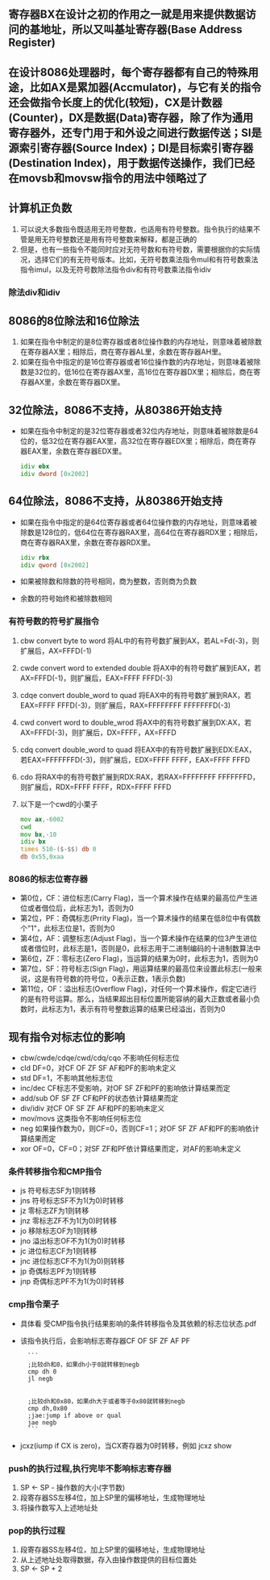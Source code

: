 ## 寄存器BX在设计之初的作用之一就是用来提供数据访问的基地址，所以又叫基址寄存器(Base Address Register)

## 在设计8086处理器时，每个寄存器都有自己的特殊用途，比如AX是累加器(Accmulator)，与它有关的指令还会做指令长度上的优化(较短)，CX是计数器(Counter)，DX是数据(Data)寄存器，除了作为通用寄存器外，还专门用于和外设之间进行数据传送；SI是源索引寄存器(Source Index)；DI是目标索引寄存器(Destination Index)，用于数据传送操作，我们已经在movsb和movsw指令的用法中领略过了

## 计算机正负数
1. 可以说大多数指令既适用无符号整数，也适用有符号整数。指令执行的结果不管是用无符号整数还是用有符号整数来解释，都是正确的
2. 但是，也有一些指令不能同时应对无符号数和有符号数，需要根据你的实际情况，选择它们的有无符号版本。比如，无符号数乘法指令mul和有符号数乘法指令imul，以及无符号数除法指令div和有符号数乘法指令idiv

### 除法div和idiv
## 8086的8位除法和16位除法
1. 如果在指令中制定的是8位寄存器或者8位操作数的内存地址，则意味着被除数在寄存器AX里；相除后，商在寄存器AL里，余数在寄存器AH里。
2. 如果在指令中指定的是16位寄存器或者16位操作数的内存地址，则意味着被除数是32位的，低16位在寄存器AX里，高16位在寄存器DX里；相除后，商在寄存器AX里，余数在寄存器DX里。

## 32位除法，8086不支持，从80386开始支持
- 如果在指令中制定的是32位寄存器或者32位内存地址，则意味着被除数是64位的，低32位在寄存器EAX里，高32位在寄存器EDX里；相除后，商在寄存器EAX里，余数在寄存器EDX里。


    ```asm
    idiv ebx
    idiv dword [0x2002]
    ```


## 64位除法，8086不支持，从80386开始支持
- 如果在指令中指定的是64位寄存器或者64位操作数的内存地址，则意味着被除数是128位的，低64位在寄存器RAX里，高64位在寄存器RDX里；相除后，商在寄存器RAX里，余数在寄存器RDX里。


    ```asm
    idiv rbx
    idiv qword [0x2002]
    ```

- 如果被除数和除数的符号相同，商为整数，否则商为负数
- 余数的符号始终和被除数相同


### 有符号数的符号扩展指令
1. cbw convert byte to word 将AL中的有符号数扩展到AX，若AL=Fd(-3)，则扩展后，AX=FFFD(-1)
2. cwde convert word to extended double 将AX中的有符号数扩展到EAX，若AX=FFFD(-1)，则扩展后，EAX=FFFF FFFD(-3)
3. cdqe convert double_word to quad 将EAX中的有符号数扩展到RAX，若EAX=FFFF FFFD(-3)，则扩展后，RAX=FFFFFFFF FFFFFFFD(-3)
4. cwd convert word to double_wrod  将AX中的有符号数扩展到DX:AX，若AX=FFFD(-3)，则扩展后，DX=FFFF，AX=FFFD
5. cdq convert double_word to quad 将EAX中的有符号数扩展到EDX:EAX，若EAX=FFFFFFFD(-3)，则扩展后，EDX=FFFF FFFF，EAX=FFFF FFFD
6. cdo 将RAX中的有符号数扩展到RDX:RAX，若RAX=FFFFFFFF FFFFFFFD，则扩展后，RDX=FFFF FFFF，RDX=FFFF FFFD 
7. 以下是一个cwd的小栗子


    ```asm
    mov ax,-6002
    cwd
    mov bx,-10
    idiv bx
    times 510-($-$$) db 0
    db 0x55,0xaa
    ```

### 8086的标志位寄存器
- 第0位，CF：进位标志(Carry Flag)，当一个算术操作在结果的最高位产生进位或者借位后，此标志为1，否则为0
- 第2位，PF：奇偶标志(Prrity Flag)，当一个算术操作的结果在低8位中有偶数个"1"，此标志位是1，否则为0
- 第4位，AF：调整标志(Adjust Flag)，当一个算术操作在结果的位3产生进位或者借位时，此标志是1，否则是0，此标志用于二进制编码的十进制数算法中
- 第6位，ZF：零标志(Zero Flag)，当运算的结果为0时，此标志为1，否则为0
- 第7位，SF：符号标志(Sign Flag)，用运算结果的最高位来设置此标志(一般来说，这是有符号数的符号位，0表示正数，1表示负数)
- 第11位，OF：溢出标志(Overflow Flag)，对任何一个算术操作，假定它进行的是有符号运算。那么，当结果超出目标位置所能容纳的最大正数或者最小负数时，此标志为1，表示有符号整数运算的结果已经溢出，否则为0

## 现有指令对标志位的影响
- cbw/cwde/cdqe/cwd/cdq/cqo 不影响任何标志位
- cld DF=0，对CF OF ZF SF AF和PF的影响未定义
- std DF=1，不影响其他标志位
- inc/dec CF标志不受影响，对OF SF ZF和PF的影响依计算结果而定
- add/sub OF SF ZF CF和PF的状态依计算结果而定
- div/idiv 对CF OF SF ZF AF和PF的影响未定义
- mov/movs 这类指令不影响任何标志位
- neg 如果操作数为0，则CF=0，否则CF=1；对OF SF ZF AF和PF的影响依计算结果而定
- xor OF=0，CF=0；对SF ZF和PF依计算结果而定，对AF的影响未定义

### 条件转移指令和CMP指令
- js 符号标志SF为1则转移
- jns 符号标志SF不为1(为0)时转移
- jz 零标志ZF为1则转移
- jnz 零标志ZF不为1(为0)时转移
- jo 移除标志OF为1则转移
- jno 溢出标志OF不为1(为0)时转移
- jc 进位标志CF为1则转移
- jnc 进位标志CF不为1(为0)则转移
- jp 奇偶标志PF为1则转移
- jnp 奇偶标志PF不为1(为0)时转移

### cmp指令栗子
- 具体看 受CMP指令执行结果影响的条件转移指令及其依赖的标志位状态.pdf
- 该指令执行后，会影响标志寄存器CF OF SF ZF AF PF


        ```
        ;比较dh和0，如果dh小于0就转移到negb
        cmp dh 0
        jl negb


        ;比较dh和0x80，如果dh大于或者等于0x80就转移到negb
        cmp dh,0x80
        ;jae:jump if above or qual
        jae negb
        ```
- jcxz(iump if CX is zero)，当CX寄存器为0时转移，例如 jcxz show 

### push的执行过程,执行完毕不影响标志寄存器
1. SP <- SP - 操作数的大小(字节数)
2. 段寄存器SS左移4位，加上SP里的偏移地址，生成物理地址
3. 将操作数写入上述地址处

### pop的执行过程
1. 段寄存器SS左移4位，加上SP里的偏移地址，生成物理地址
2. 从上述地址处取得数据，存入由操作数提供的目标位置处
3. SP <- SP + 2

